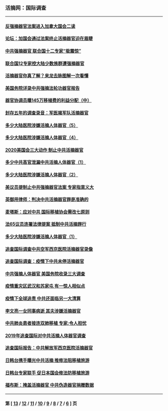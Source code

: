 ### 活摘网：国际调查
---
#### [反强摘器官法案进入加拿大国会二读](../../pages/nf5947/n13033450.md?07060430) 
#### [论坛：加国会通过法案终止活摘器官迫在眉睫](../../pages/nf5947/n13029839.md?07060430) 
#### [中共强摘器官 联合国十二专家“极震惊”](../../pages/nf5947/n13024313.md?07060430) 
#### [联合国12专家控大陆少数族群遭强摘器官](../../pages/nf5947/n13023877.md?07060430) 
#### [活摘器官你真了解？来龙去脉图解一次看懂](../../pages/nf5947/n13013820.md?07060430) 
#### [美国务院详录中共强摘法轮功器官报告](../../pages/nf5947/n12944519.md?07060430) 
#### [器官协调员曝145万移植费的利益分配（中）](../../pages/nf5947/n12894547.md?07060430) 
#### [封存五年的调查录音：军医揭军队活摘器官](../../pages/nf5947/n12798692.md?07060430) 
#### [多少大陆医院涉嫌活摘人体器官（5）](../../pages/nf5947/n12768383.md?07060430) 
#### [多少大陆医院涉嫌活摘人体器官（4）](../../pages/nf5947/n12664434.md?07060430) 
#### [2020美国会三大动作 制止中共活摘器官](../../pages/nf5947/n12682004.md?07060430) 
#### [多少中共高官泄漏中共活摘人体器官（1）](../../pages/nf5947/n12671234.md?07060430) 
#### [多少大陆医院涉嫌活摘人体器官（2）](../../pages/nf5947/n12655589.md?07060430) 
#### [美议员提制止中共强摘器官法案 专家指意义大](../../pages/nf5947/n12630561.md?07060430) 
#### [英御用律师：判决中共活摘器官罪是准确的](../../pages/nf5947/n12580740.md?07060430) 
#### [麦塔斯：应对中共 国际移植协会需改七原则](../../pages/nf5947/n12514711.md?07060430) 
#### [法65议员连署法律提案 抵制中共活摘罪行](../../pages/nf5947/n12437047.md?07060430) 
#### [多少大陆医院涉嫌活摘人体器官（1）](../../pages/nf5947/n12414284.md?07060430) 
#### [追查国际调查中共空军西京医院活摘器官录像](../../pages/nf5947/n12348837.md?07060430) 
#### [追查国际调查：疫情下中共未停活摘器官](../../pages/nf5947/n12273415.md?07060430) 
#### [中共强摘人体器官 美国务院收录三大调查](../../pages/nf5947/n12181488.md?07060430) 
#### [疫情重灾区武汉和苏家屯 有一惊人相似点](../../pages/nf5947/n12150824.md?07060430) 
#### [疫情下全球追责 中共还面临另一大清算](../../pages/nf5947/n12070397.md?07060430) 
#### [李文亮一女同事病逝 其夫涉嫌活摘器官](../../pages/nf5947/n11957882.md?07060430) 
#### [中共肺炎患者接连双肺移植 专家:令人担忧](../../pages/nf5947/n11945516.md?07060430) 
#### [2019年追查国际对中共活摘人体器官调查](../../pages/nf5947/n11917733.md?07060430) 
#### [追查国际报告：中共解放军西京医院活摘器官](../../pages/nf5947/n11838359.md?07060430) 
#### [日韩台携手曝光中共活摘 推修法阻移植旅游](../../pages/nf5947/n11712046.md?07060430) 
#### [日韩台专家联手 促日本国会修法防移植旅游](../../pages/nf5947/n11708887.md?07060430) 
#### [福布斯：掩盖活摘器官 中共伪造器官捐赠数据](../../pages/nf5947/n11669316.md?07060430) 

---
#### 第 [ [13](./13.md?07060430) / [12](./12.md?07060430) / [11](./11.md?07060430) / [10](./10.md?07060430) / [9](./9.md?07060430) / [8](./8.md?07060430) / [7](./7.md?07060430) / [6](./6.md?07060430) ] 页

